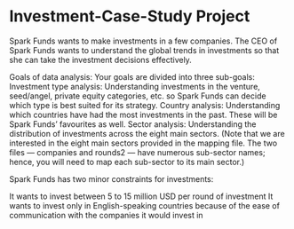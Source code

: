 # Investment-Case-Study Project
Spark Funds wants to make investments in a few companies. The CEO of Spark Funds wants to understand the global trends in investments so that she can take the investment decisions effectively.

Goals of data analysis: Your goals are divided into three sub-goals:
Investment type analysis: Understanding investments in the venture, seed/angel, private equity categories, etc. so Spark Funds can decide which type is best suited for its strategy.
Country analysis: Understanding which countries have had the most investments in the past. These will be Spark Funds’ favourites as well.
Sector analysis: Understanding the distribution of investments across the eight main sectors. (Note that we are interested in the eight main sectors provided in the mapping file. The two files — companies and rounds2 — have numerous sub-sector names; hence, you will need to map each sub-sector to its main sector.)

Spark Funds has two minor constraints for investments:

It wants to invest between 5 to 15 million USD per round of investment
It wants to invest only in English-speaking countries because of the ease of communication with the companies it would invest in


